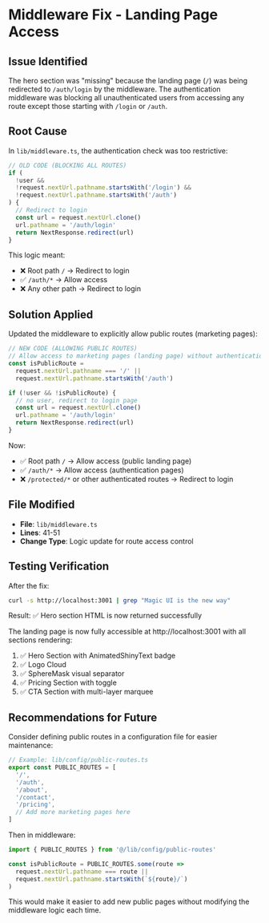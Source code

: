 # Middleware Fix - Landing Page Access

## Issue Identified
The hero section was "missing" because the landing page (`/`) was being redirected to `/auth/login` by the middleware. The authentication middleware was blocking all unauthenticated users from accessing any route except those starting with `/login` or `/auth`.

## Root Cause
In `lib/middleware.ts`, the authentication check was too restrictive:

```typescript
// OLD CODE (BLOCKING ALL ROUTES)
if (
  !user &&
  !request.nextUrl.pathname.startsWith('/login') &&
  !request.nextUrl.pathname.startsWith('/auth')
) {
  // Redirect to login
  const url = request.nextUrl.clone()
  url.pathname = '/auth/login'
  return NextResponse.redirect(url)
}
```

This logic meant:
- ❌ Root path `/` → Redirect to login
- ✅ `/auth/*` → Allow access
- ❌ Any other path → Redirect to login

## Solution Applied
Updated the middleware to explicitly allow public routes (marketing pages):

```typescript
// NEW CODE (ALLOWING PUBLIC ROUTES)
// Allow access to marketing pages (landing page) without authentication
const isPublicRoute =
  request.nextUrl.pathname === '/' ||
  request.nextUrl.pathname.startsWith('/auth')

if (!user && !isPublicRoute) {
  // no user, redirect to login page
  const url = request.nextUrl.clone()
  url.pathname = '/auth/login'
  return NextResponse.redirect(url)
}
```

Now:
- ✅ Root path `/` → Allow access (public landing page)
- ✅ `/auth/*` → Allow access (authentication pages)
- ❌ `/protected/*` or other authenticated routes → Redirect to login

## File Modified
- **File**: `lib/middleware.ts`
- **Lines**: 41-51
- **Change Type**: Logic update for route access control

## Testing Verification
After the fix:
```bash
curl -s http://localhost:3001 | grep "Magic UI is the new way"
```

Result: ✅ Hero section HTML is now returned successfully

The landing page is now fully accessible at http://localhost:3001 with all sections rendering:
1. ✅ Hero Section with AnimatedShinyText badge
2. ✅ Logo Cloud
3. ✅ SphereMask visual separator
4. ✅ Pricing Section with toggle
5. ✅ CTA Section with multi-layer marquee

## Recommendations for Future
Consider defining public routes in a configuration file for easier maintenance:

```typescript
// Example: lib/config/public-routes.ts
export const PUBLIC_ROUTES = [
  '/',
  '/auth',
  '/about',
  '/contact',
  '/pricing',
  // Add more marketing pages here
]
```

Then in middleware:
```typescript
import { PUBLIC_ROUTES } from '@/lib/config/public-routes'

const isPublicRoute = PUBLIC_ROUTES.some(route =>
  request.nextUrl.pathname === route ||
  request.nextUrl.pathname.startsWith(`${route}/`)
)
```

This would make it easier to add new public pages without modifying the middleware logic each time.
